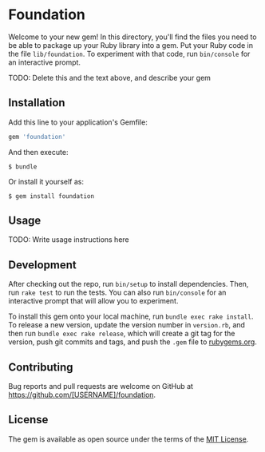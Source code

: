 # Foundation

Welcome to your new gem! In this directory, you'll find the files you need to be able to package up your Ruby library into a gem. Put your Ruby code in the file `lib/foundation`. To experiment with that code, run `bin/console` for an interactive prompt.

TODO: Delete this and the text above, and describe your gem

## Installation

Add this line to your application's Gemfile:

```ruby
gem 'foundation'
```

And then execute:

    $ bundle

Or install it yourself as:

    $ gem install foundation

## Usage

TODO: Write usage instructions here

## Development

After checking out the repo, run `bin/setup` to install dependencies. Then, run `rake test` to run the tests. You can also run `bin/console` for an interactive prompt that will allow you to experiment.

To install this gem onto your local machine, run `bundle exec rake install`. To release a new version, update the version number in `version.rb`, and then run `bundle exec rake release`, which will create a git tag for the version, push git commits and tags, and push the `.gem` file to [rubygems.org](https://rubygems.org).

## Contributing

Bug reports and pull requests are welcome on GitHub at https://github.com/[USERNAME]/foundation.


## License

The gem is available as open source under the terms of the [MIT License](http://opensource.org/licenses/MIT).

